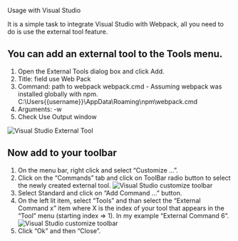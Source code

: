 Usage with Visual Studio

It is a simple task to integrate Visual Studio with Webpack, all you need to do is use the external tool feature.

## You can add an external tool to the Tools menu. 

1. Open the External Tools dialog box and click Add.
1. Title: field use Web Pack
1. Command: path to webpack webpack.cmd - Assuming webpack was installed globally with npm. C:\Users\{{username}}\AppData\Roaming\npm\webpack.cmd 
1. Arguments: -w
1. Check Use Output window

![Visual Studio External Tool ](http://d3m4lzjblc2qwl.cloudfront.net/webpack-tool.png)
## Now add to your toolbar
1. On the menu bar, right click and select “Customize …”.
1. Click on the “Commands” tab and click on ToolBar radio button to select the newly created external tool.
![Visual Studio customize toolbar ](http://d3m4lzjblc2qwl.cloudfront.net/customize-toolbar.png)
1. Select Standard and click on “Add Command …” button.
1. On the left lit item, select “Tools” and than select the “External Command x” item where X is the index of your tool that appears in the “Tool” menu (starting index => 1). In my example “External Command 6”.
![Visual Studio customize toolbar ](http://d3m4lzjblc2qwl.cloudfront.net/add-command.png)
1. Click “Ok” and then “Close”.
